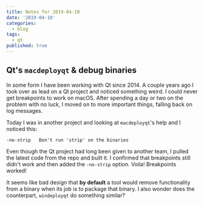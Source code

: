 ```yaml
---
title: Notes for 2019-04-10
date: '2019-04-10'
categories:
  - blog
tags:
  - qt
published: true
---
```

## Qt's `macdeployqt` &amp; debug binaries

In some form I have been working with Qt since 2014. A couple years ago I took over as lead on a Qt project and noticed something weird. I could never get breakpoints to work on macOS. After spending a day or two on the problem with no luck, I moved on to more important things, falling back on log messages.

Today I was in another project and looking at `macdeployqt`'s help and I noticed this:

```
-no-strip	Don't run 'strip' on the binaries
```

Even though the Qt project had long been given to another team, I pulled the latest code from the repo and built it. I confirmed that breakpoints still didn't work and then added the `-no-strip` option. Voila! Breakpoints worked!

It seems like bad design that **by default** a tool would remove functionality from a binary when its job is to package that binary. I also wonder does the counterpart, `windeployqt` do something similar?  